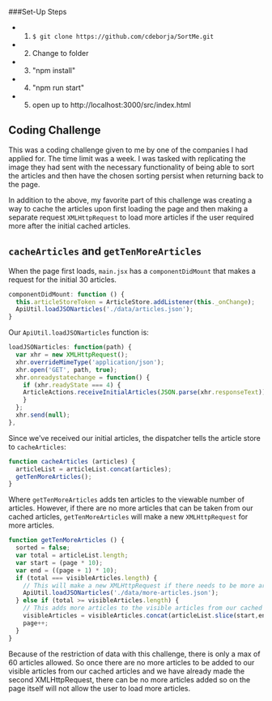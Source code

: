 ###Set-Up Steps
* 1. `$ git clone https://github.com/cdeborja/SortMe.git`
* 2. Change to folder
* 3. "npm install"
* 4. "npm run start"
* 5. open up to http://localhost:3000/src/index.html

## Coding Challenge
This was a coding challenge given to me by one of the companies I had applied for. The time limit was a week. I was tasked with replicating the image they had sent with the necessary functionality of being able to sort the articles and then have the chosen sorting persist when returning back to the page.

In addition to the above, my favorite part of this challenge was creating a way to cache the articles upon first loading the page and then making a separate request `XMLHttpRequest` to load more articles if the user required more after the initial cached articles.

## `cacheArticles` and `getTenMoreArticles`
When the page first loads, `main.jsx` has a `componentDidMount` that makes a request for the initial 30 articles.

```javascript
componentDidMount: function () {
  this.articleStoreToken = ArticleStore.addListener(this._onChange);
  ApiUtil.loadJSONarticles('./data/articles.json');
}
```

Our `ApiUtil.loadJSONarticles` function is:
```javascript
loadJSONarticles: function(path) {
  var xhr = new XMLHttpRequest();
  xhr.overrideMimeType('application/json');
  xhr.open('GET', path, true);
  xhr.onreadystatechange = function() {
    if (xhr.readyState === 4) {
    ArticleActions.receiveInitialArticles(JSON.parse(xhr.responseText));
    }
  };
  xhr.send(null);
},
```

Since we've received our initial articles, the dispatcher tells the article store to `cacheArticles`:
```javascript
function cacheArticles (articles) {
  articleList = articleList.concat(articles);
  getTenMoreArticles();
}
```

Where `getTenMoreArticles` adds ten articles to the viewable number of articles. However, if there are no more articles that can be taken from our cached articles, `getTenMoreArticles` will make a new `XMLHttpRequest` for more articles.
```javascript
function getTenMoreArticles () {
  sorted = false;
  var total = articleList.length;
  var start = (page * 10);
  var end = ((page + 1) * 10);
  if (total === visibleArticles.length) {
    // This will make a new XMLHttpRequest if there needs to be more articles cached
    ApiUtil.loadJSONarticles('./data/more-articles.json');
  } else if (total >= visibleArticles.length) {
    // This adds more articles to the visible articles from our cached articles
    visibleArticles = visibleArticles.concat(articleList.slice(start,end));
    page++;
  }
}
```

Because of the restriction of data with this challenge, there is only a max of 60 articles allowed. So once there are no more articles to be added to our visible articles from our cached articles and we have already made the second XMLHttpRequest, there can be no more articles added so on the page itself will not allow the user to load more articles.
